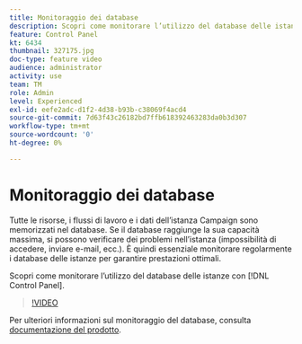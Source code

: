 ```yaml
---
title: Monitoraggio dei database
description: Scopri come monitorare l’utilizzo del database delle istanze.
feature: Control Panel
kt: 6434
thumbnail: 327175.jpg
doc-type: feature video
audience: administrator
activity: use
team: TM
role: Admin
level: Experienced
exl-id: eefe2adc-d1f2-4d38-b93b-c38069f4acd4
source-git-commit: 7d63f43c26182bd7ffb618392463283da0b3d307
workflow-type: tm+mt
source-wordcount: '0'
ht-degree: 0%

---
```


# Monitoraggio dei database

Tutte le risorse, i flussi di lavoro e i dati dell’istanza Campaign sono memorizzati nel database. Se il database raggiunge la sua capacità massima, si possono verificare dei problemi nell’istanza (impossibilità di accedere, inviare e-mail, ecc.). È quindi essenziale monitorare regolarmente i database delle istanze per garantire prestazioni ottimali.

Scopri come monitorare l’utilizzo del database delle istanze con [!DNL Control Panel].

>[!VIDEO](https://video.tv.adobe.com/v/327175?quality=12)

Per ulteriori informazioni sul monitoraggio del database, consulta [documentazione del prodotto](https://experienceleague.adobe.com/docs/control-panel/using/performance-monitoring/database-monitoring.html?lang=it#performance-monitoring).
